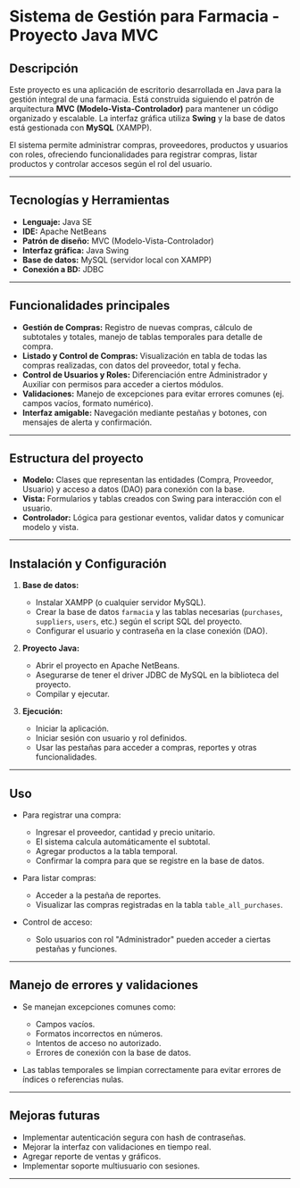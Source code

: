 # Sistema de Gestión para Farmacia - Proyecto Java MVC

## Descripción

Este proyecto es una aplicación de escritorio desarrollada en Java para la gestión integral de una farmacia. Está construida siguiendo el patrón de arquitectura **MVC (Modelo-Vista-Controlador)** para mantener un código organizado y escalable. La interfaz gráfica utiliza **Swing** y la base de datos está gestionada con **MySQL** (XAMPP).

El sistema permite administrar compras, proveedores, productos y usuarios con roles, ofreciendo funcionalidades para registrar compras, listar productos y controlar accesos según el rol del usuario.

---

## Tecnologías y Herramientas

- **Lenguaje:** Java SE
- **IDE:** Apache NetBeans
- **Patrón de diseño:** MVC (Modelo-Vista-Controlador)
- **Interfaz gráfica:** Java Swing
- **Base de datos:** MySQL (servidor local con XAMPP)
- **Conexión a BD:** JDBC

---

## Funcionalidades principales

- **Gestión de Compras:** Registro de nuevas compras, cálculo de subtotales y totales, manejo de tablas temporales para detalle de compra.
- **Listado y Control de Compras:** Visualización en tabla de todas las compras realizadas, con datos del proveedor, total y fecha.
- **Control de Usuarios y Roles:** Diferenciación entre Administrador y Auxiliar con permisos para acceder a ciertos módulos.
- **Validaciones:** Manejo de excepciones para evitar errores comunes (ej. campos vacíos, formato numérico).
- **Interfaz amigable:** Navegación mediante pestañas y botones, con mensajes de alerta y confirmación.

---

## Estructura del proyecto

- **Modelo:** Clases que representan las entidades (Compra, Proveedor, Usuario) y acceso a datos (DAO) para conexión con la base.
- **Vista:** Formularios y tablas creados con Swing para interacción con el usuario.
- **Controlador:** Lógica para gestionar eventos, validar datos y comunicar modelo y vista.

---

## Instalación y Configuración

1. **Base de datos:**
   - Instalar XAMPP (o cualquier servidor MySQL).
   - Crear la base de datos `farmacia` y las tablas necesarias (`purchases`, `suppliers`, `users`, etc.) según el script SQL del proyecto.
   - Configurar el usuario y contraseña en la clase conexión (DAO).

2. **Proyecto Java:**
   - Abrir el proyecto en Apache NetBeans.
   - Asegurarse de tener el driver JDBC de MySQL en la biblioteca del proyecto.
   - Compilar y ejecutar.

3. **Ejecución:**
   - Iniciar la aplicación.
   - Iniciar sesión con usuario y rol definidos.
   - Usar las pestañas para acceder a compras, reportes y otras funcionalidades.

---

## Uso

- Para registrar una compra:
  - Ingresar el proveedor, cantidad y precio unitario.
  - El sistema calcula automáticamente el subtotal.
  - Agregar productos a la tabla temporal.
  - Confirmar la compra para que se registre en la base de datos.

- Para listar compras:
  - Acceder a la pestaña de reportes.
  - Visualizar las compras registradas en la tabla `table_all_purchases`.

- Control de acceso:
  - Solo usuarios con rol "Administrador" pueden acceder a ciertas pestañas y funciones.

---

## Manejo de errores y validaciones

- Se manejan excepciones comunes como:
  - Campos vacíos.
  - Formatos incorrectos en números.
  - Intentos de acceso no autorizado.
  - Errores de conexión con la base de datos.

- Las tablas temporales se limpian correctamente para evitar errores de índices o referencias nulas.

---

## Mejoras futuras

- Implementar autenticación segura con hash de contraseñas.
- Mejorar la interfaz con validaciones en tiempo real.
- Agregar reporte de ventas y gráficos.
- Implementar soporte multiusuario con sesiones.

---



